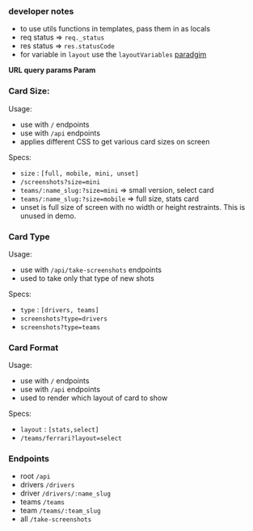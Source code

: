 ### developer notes

- to use utils functions in templates, pass them in as locals
- req status => `req._status`
- res status => `res.statusCode`
- for variable in `layout` use the `layoutVariables` [paradgim](https://gist.github.com/viktorbezdek/9665226)

**URL query params Param**

### Card Size:

Usage:

- use with `/` endpoints
- use with `/api` endpoints
- applies different CSS to get various card sizes on screen

Specs:

- `size` : `[full, mobile, mini, unset]`
- `/screenshots?size=mini`
- `teams/:name_slug:?size=mini` => small version, select card
- `teams/:name_slug:?size=mobile` => full size, stats card
- unset is full size of screen with no width or height restraints. This is unused in demo.

### Card Type

Usage:

- use with `/api/take-screenshots` endpoints
- used to take only that type of new shots

Specs:

- `type` : `[drivers, teams]`
- `screenshots?type=drivers`
- `screenshots?type=teams`

### Card Format

Usage:

- use with `/` endpoints
- use with `/api` endpoints
- used to render which layout of card to show

Specs:

- `layout` : `[stats,select]`
- `/teams/ferrari?layout=select`

### Endpoints

- root `/api`
- drivers `/drivers`
- driver `/drivers/:name_slug`
- teams `/teams`
- team `/teams/:team_slug`
- all `/take-screenshots`
